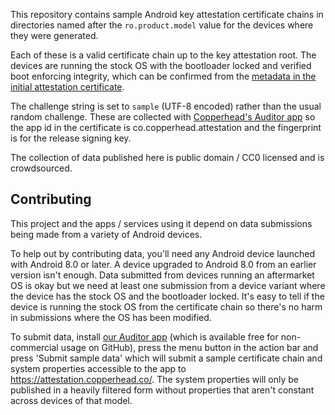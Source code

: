 This repository contains sample Android key attestation certificate chains in
directories named after the `ro.product.model` value for the devices where they
were generated.

Each of these is a valid certificate chain up to the key attestation root. The
devices are running the stock OS with the bootloader locked and verified boot
enforcing integrity, which can be confirmed from the [metadata in the initial
attestation
certificate](https://developer.android.com/training/articles/security-key-attestation.html#certificate_schema).

The challenge string is set to `sample` (UTF-8 encoded) rather than the usual
random challenge. These are collected with [Copperhead's Auditor
app](https://github.com/copperhead/Auditor) so the app id in the certificate is
co.copperhead.attestation and the fingerprint is for the release signing key.

The collection of data published here is public domain / CC0 licensed and is
crowdsourced.

## Contributing

This project and the apps / services using it depend on data submissions being
made from a variety of Android devices.

To help out by contributing data, you'll need any Android device launched with
Android 8.0 or later. A device upgraded to Android 8.0 from an earlier version
isn't enough. Data submitted from devices running an aftermarket OS is okay but
we need at least one submission from a device variant where the device has the
stock OS and the bootloader locked. It's easy to tell if the device is running
the stock OS from the certificate chain so there's no harm in submissions where
the OS has been modified.

To submit data, install [our Auditor
app](https://github.com/copperhead/Auditor/releases) (which is available free
for non-commercial usage on GitHub), press the menu button in the action bar
and press 'Submit sample data' which will submit a sample certificate chain and
system properties accessible to the app to https://attestation.copperhead.co/.
The system properties will only be published in a heavily filtered form without
properties that aren't constant across devices of that model.
